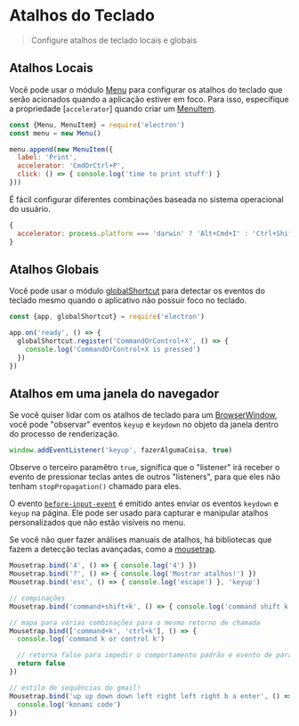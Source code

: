 # Atalhos do Teclado

> Configure atalhos de teclado locais e globais

## Atalhos Locais

Você pode usar o módulo [Menu](../api/menu.md) para configurar os atalhos do teclado que serão acionados quando a aplicação estiver em foco. Para isso, especifique a propriedade [`accelerator`] quando criar um [MenuItem](../api/menu-item.md).

```js
const {Menu, MenuItem} = require('electron')
const menu = new Menu()

menu.append(new MenuItem({
  label: 'Print',
  accelerator: 'CmdOrCtrl+P',
  click: () => { console.log('time to print stuff') }
}))
```

É fácil configurar diferentes combinações baseada no sistema operacional do usuário.

```js
{
  accelerator: process.platform === 'darwin' ? 'Alt+Cmd+I' : 'Ctrl+Shift+I'
}
```

## Atalhos Globais

Você pode usar o módulo [globalShortcut](../api/global-shortcut.md) para detectar os eventos do teclado mesmo quando o aplicativo não possuir foco no teclado.

```js
const {app, globalShortcut} = require('electron')

app.on('ready', () => {
  globalShortcut.register('CommandOrControl+X', () => {
    console.log('CommandOrControl+X is pressed')
  })
})
```

## Atalhos em uma janela do navegador

Se você quiser lidar com os atalhos de teclado para um [BrowserWindow](../api/browser-window.md), você pode "observar" eventos `keyup` e `keydown` no objeto da janela dentro do processo de renderização.

```js
window.addEventListener('keyup', fazerAlgumaCoisa, true)
```

Observe o terceiro paramêtro `true`, significa que o "listener" irá receber o evento de pressionar teclas antes de outros "listeners", para que eles não tenham `stopPropagation()` chamado para eles.

O evento [`before-input-event`](../api/web-contents.md#event-before-input-event) é emitido antes enviar os eventos `keydown` e `keyup` na página. Ele pode ser usado para capturar e manipular atalhos personalizados que não estão visíveis no menu.

Se você não quer fazer análises manuais de atalhos, há bibliotecas que fazem a detecção teclas avançadas, como a [mousetrap](https://github.com/ccampbell/mousetrap).

```js
Mousetrap.bind('4', () => { console.log('4') })
Mousetrap.bind('?', () => { console.log('Mostrar atalhos!') })
Mousetrap.bind('esc', () => { console.log('escape') }, 'keyup')

// compinações
Mousetrap.bind('command+shift+k', () => { console.log('command shift k') })

// mapa para várias combinações para o mesmo retorno de chamada
Mousetrap.bind(['command+k', 'ctrl+k'], () => {
  console.log('command k or control k')

  // retorna false para impedir o comportamento padrão e evento de parada de propagação 
  return false
})

// estilo de sequências do gmail!
Mousetrap.bind('up up down down left right left right b a enter', () => {
  console.log('konami code')
})
```
